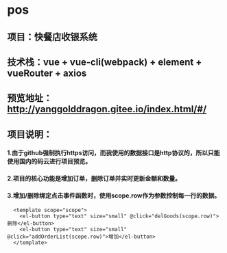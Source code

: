 # pos
## 项目：快餐店收银系统

## 技术栈：vue + vue-cli(webpack) + element + vueRouter + axios

## 预览地址：http://yanggolddragon.gitee.io/index.html/#/

## 项目说明：
#### 1.由于github强制执行https访问，而我使用的数据接口是http协议的，所以只能使用国内的码云进行项目预览。
#### 2.项目的核心功能是增加订单，删除订单并实时更新金额和数量。
#### 3.增加/删除绑定点击事件函数时，使用scope.row作为参数控制每一行的数据。
```
  <template scope="scope">
    <el-button type="text" size="small" @click="delGoods(scope.row)">删除</el-button>
    <el-button type="text" size="small" @click="addOrderList(scope.row)">增加</el-button>
  </template>
```

